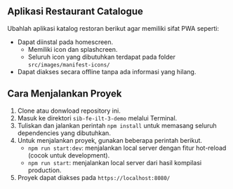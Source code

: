 ## Aplikasi Restaurant Catalogue
Ubahlah aplikasi katalog restoran berikut agar memiliki sifat PWA seperti:
* Dapat diinstal pada homescreen.
  * Memiliki icon dan splashcreen.
  * Seluruh icon yang dibutuhkan terdapat pada folder `src/images/manifest-icons/`
* Dapat diakses secara offline tanpa ada informasi yang hilang.

## Cara Menjalankan Proyek
1. Clone atau donwload repository ini.
2. Masuk ke direktori `sib-fe-ilt-3-demo` melalui Terminal.
3. Tuliskan dan jalankan perintah `npm install` untuk memasang seluruh dependencies yang dibutuhkan.
4. Untuk menjalankan proyek, gunakan beberapa perintah berikut.
   * `npm run start:dev`: menjalankan local server dengan fitur hot-reload (cocok untuk development).
   * `npm run start`: menjalankan local server dari hasil kompilasi production.
5. Proyek dapat diakses pada `https://localhost:8080/`
